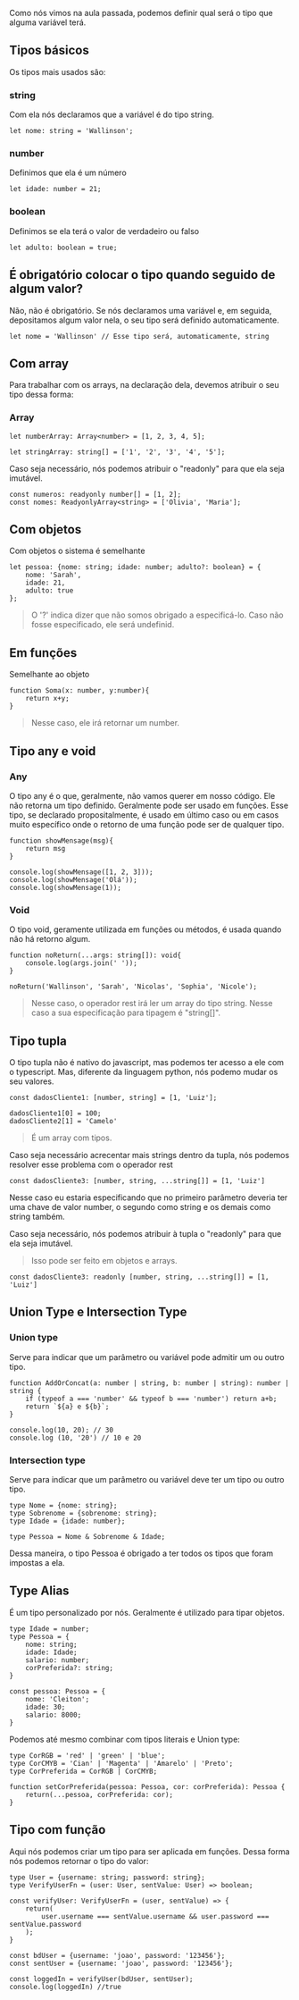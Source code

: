 Como nós vimos na aula passada, podemos definir qual será o tipo que alguma variável terá.

## Tipos básicos
Os tipos mais usados são:
### string
Com ela nós declaramos que a variável é do tipo string.
```
let nome: string = 'Wallinson';
```
### number
Definimos que ela é um número
```
let idade: number = 21;
```
### boolean
Definimos se ela terá o valor de verdadeiro ou falso
```
let adulto: boolean = true;
```

## É obrigatório colocar o tipo quando seguido de algum valor?
Não, não é obrigatório. Se nós declaramos uma variável e, em seguida, depositamos algum valor nela, o seu tipo será definido automaticamente.
```
let nome = 'Wallinson' // Esse tipo será, automaticamente, string
```

## Com array
Para trabalhar com os arrays, na declaração dela, devemos atribuir o seu tipo dessa forma:
### Array<tipo>
```
let numberArray: Array<number> = [1, 2, 3, 4, 5];
```
```
let stringArray: string[] = ['1', '2', '3', '4', '5'];
```

Caso seja necessário, nós podemos atribuir o "readonly" para que ela seja imutável.
```
const numeros: readyonly number[] = [1, 2];
const nomes: ReadyonlyArray<string> = ['Olivia', 'Maria'];
```

## Com objetos
Com objetos o sistema é semelhante
```
let pessoa: {nome: string; idade: number; adulto?: boolean} = {
    nome: 'Sarah',
    idade: 21,
    adulto: true
};
```
> O '?' indica dizer que não somos obrigado a especificá-lo. Caso não fosse especificado, ele será undefinid.

## Em funções
Semelhante ao objeto
```
function Soma(x: number, y:number){
    return x+y;
}
```
> Nesse caso, ele irá retornar um number.

## Tipo any e void
### Any
O tipo any é o que, geralmente, não vamos querer em nosso código. Ele não retorna um tipo definido. Geralmente pode ser usado em funções. Esse tipo, se declarado propositalmente, é usado em último caso ou em casos muito específico onde o retorno de uma função pode ser de qualquer tipo.
```
function showMensage(msg){
    return msg
}

console.log(showMensage([1, 2, 3]));
console.log(showMensage('Olá'));
console.log(showMensage(1));
```
### Void
O tipo void, geramente utilizada em funções ou métodos, é usada quando não há retorno algum.
```
function noReturn(...args: string[]): void{
    console.log(args.join(' '));
}

noReturn('Wallinson', 'Sarah', 'Nicolas', 'Sophia', 'Nicole');
```
> Nesse caso, o operador rest irá ler um array do tipo string. Nesse caso a sua especificação para tipagem é "string[]".

## Tipo tupla
O tipo tupla não é nativo do javascript, mas podemos ter acesso a ele com o typescript. Mas, diferente da linguagem python, nós podemo mudar os seu valores.
```
const dadosCliente1: [number, string] = [1, 'Luiz'];

dadosCliente1[0] = 100;
dadosCliente2[1] = 'Camelo'
```

> É um array com tipos.

Caso seja necessário acrecentar mais strings dentro da tupla, nós podemos resolver esse problema com o operador rest
```
const dadosCliente3: [number, string, ...string[]] = [1, 'Luiz']
```
Nesse caso eu estaria especificando que no primeiro parâmetro deveria ter uma chave de valor number, o segundo como string e os demais como string também.

Caso seja necessário, nós podemos atribuir à tupla o "readonly" para que ela seja imutável.
> Isso pode ser feito em objetos e arrays.
```
const dadosCliente3: readonly [number, string, ...string[]] = [1, 'Luiz']
```

## Union Type e Intersection Type
### Union type
Serve para indicar que um parâmetro ou variável pode admitir um ou outro tipo.
```
function AddOrConcat(a: number | string, b: number | string): number | string {
    if (typeof a === 'number' && typeof b === 'number') return a+b;
    return `${a} e ${b}`;
}

console.log(10, 20); // 30
console.log (10, '20') // 10 e 20
```

### Intersection type
Serve para indicar que um parâmetro ou variável deve ter um tipo ou outro tipo.
```
type Nome = {nome: string};
type Sobrenome = {sobrenome: string};
type Idade = {idade: number};

type Pessoa = Nome & Sobrenome & Idade;
```
Dessa maneira, o tipo Pessoa é obrigado a ter todos os tipos que foram impostas a ela.

## Type Alias
É um tipo personalizado por nós. Geralmente é utilizado para tipar objetos.
```
type Idade = number;
type Pessoa = {
    nome: string;
    idade: Idade;
    salario: number;
    corPreferida?: string;
} 

const pessoa: Pessoa = {
    nome: 'Cleiton';
    idade: 30;
    salario: 8000;
}
```

Podemos até mesmo combinar com tipos literais e Union type:
```
type CorRGB = 'red' | 'green' | 'blue';
type CorCMYB = 'Cian' | 'Magenta' | 'Amarelo' | 'Preto';
type CorPreferida = CorRGB | CorCMYB;

function setCorPreferida(pessoa: Pessoa, cor: corPreferida): Pessoa {
    return(...pessoa, corPreferida: cor);
}
```

## Tipo com função
Aqui nós podemos criar um tipo para ser aplicada em funções. Dessa forma nós podemos retornar o tipo do valor:
```
type User = {username: string; password: string};
type VerifyUserFn = (user: User, sentValue: User) => boolean;

const verifyUser: VerifyUserFn = (user, sentValue) => {
    return(
        user.username === sentValue.username && user.password === sentValue.password
    );
}

const bdUser = {username: 'joao', password: '123456'};
const sentUser = {username: 'joao', password: '123456'};

const loggedIn = verifyUser(bdUser, sentUser); 
console.log(loggedIn) //true
``` 